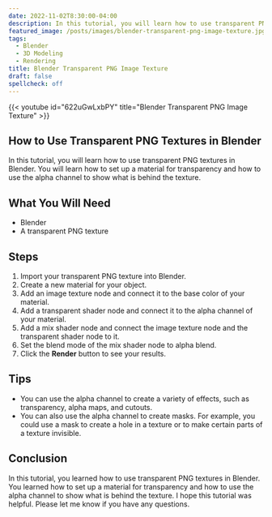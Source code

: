 ```yaml
---
date: 2022-11-02T8:30:00-04:00
description: In this tutorial, you will learn how to use transparent PNG textures in Blender. You will learn how to set up a material for transparency and how to use the alpha channel to show what is behind the texture.
featured_image: /posts/images/blender-transparent-png-image-texture.jpg
tags:
  - Blender
  - 3D Modeling
  - Rendering
title: Blender Transparent PNG Image Texture
draft: false
spellcheck: off
---
```


{{< youtube id="622uGwLxbPY" title="Blender Transparent PNG Image Texture" >}}

## How to Use Transparent PNG Textures in Blender

In this tutorial, you will learn how to use transparent PNG textures in Blender. You will learn how to set up a material for transparency and how to use the alpha channel to show what is behind the texture.

## What You Will Need

- Blender
- A transparent PNG texture

## Steps

1. Import your transparent PNG texture into Blender.
2. Create a new material for your object.
3. Add an image texture node and connect it to the base color of your material.
4. Add a transparent shader node and connect it to the alpha channel of your material.
5. Add a mix shader node and connect the image texture node and the transparent shader node to it.
6. Set the blend mode of the mix shader node to alpha blend.
7. Click the **Render** button to see your results.

## Tips

- You can use the alpha channel to create a variety of effects, such as transparency, alpha maps, and cutouts.
- You can also use the alpha channel to create masks. For example, you could use a mask to create a hole in a texture or to make certain parts of a texture invisible.

## Conclusion

In this tutorial, you learned how to use transparent PNG textures in Blender. You learned how to set up a material for transparency and how to use the alpha channel to show what is behind the texture. I hope this tutorial was helpful. Please let me know if you have any questions.
